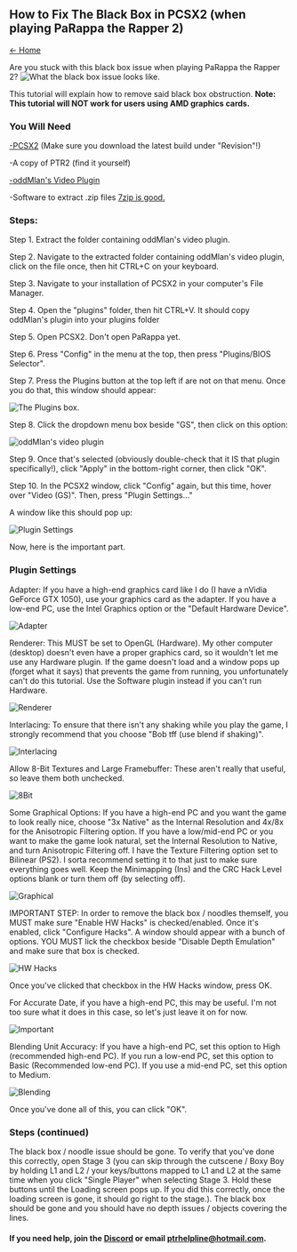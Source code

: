 ## How to Fix The Black Box in PCSX2 (when playing PaRappa the Rapper 2)

[← Home](https://ptrguide.github.io)

Are you stuck with this black box issue when playing PaRappa the Rapper 2?
![What the black box issue looks like.](https://cdn.discordapp.com/attachments/302537923910303744/655451803399487503/unknown.png)

This tutorial will explain how to remove said black box obstruction. **Note: This tutorial will NOT work for users using AMD graphics cards.**

### You Will Need

[-PCSX2](https://buildbot.orphis.net/pcsx2/index.php) (Make sure you download the latest build under "Revision"!)

-A copy of PTR2 (find it yourself)

[-oddMlan's Video Plugin](https://github.com/PCSX2/pcsx2/files/2898446/GSdx32-SSE4-lg.zip)

-Software to extract .zip files [7zip is good.](7zip.org)

### Steps:

Step 1. Extract the folder containing oddMlan's video plugin. 

Step 2. Navigate to the extracted folder containing oddMlan's video plugin, click on the file once, then hit CTRL+C on your keyboard.

Step 3. Navigate to your installation of PCSX2 in your computer's File Manager.

Step 4. Open the "plugins" folder, then hit CTRL+V. It should copy oddMlan's plugin into your plugins folder

Step 5. Open PCSX2. Don't open PaRappa yet.

Step 6. Press "Config" in the menu at the top, then press "Plugins/BIOS Selector".

Step 7. Press the Plugins button at the top left if are not on that menu. Once you do that, this window should appear:

![The Plugins box.](https://media.discordapp.net/attachments/645628315927052308/655454370246295593/unknown.png)

Step 8. Click the dropdown menu box beside "GS", then click on this option:

![oddMlan's video plugin](https://cdn.discordapp.com/attachments/645628315927052308/655454895163310122/unknown.png)

Step 9. Once that's selected (obviously double-check that it IS that plugin specifically!), click "Apply" in the bottom-right corner, then click "OK".

Step 10. In the PCSX2 window, click "Config" again, but this time, hover over "Video (GS)". Then, press "Plugin Settings..."

A window like this should pop up:

![Plugin Settings](https://cdn.discordapp.com/attachments/645628315927052308/655455603497631845/unknown.png)

Now, here is the important part.

### Plugin Settings

Adapter: If you have a high-end graphics card like I do (I have a nVidia GeForce GTX 1050), use your graphics card as the adapter. If you have a low-end PC, use the Intel Graphics option or the "Default Hardware Device".

![Adapter](https://cdn.discordapp.com/attachments/645628315927052308/655455917566853143/unknown.png)

Renderer: This MUST be set to OpenGL (Hardware). My other computer (desktop) doesn't even have a proper graphics card, so it wouldn't let me use any Hardware plugin. If the game doesn't load and a window pops up (forget what it says) that prevents the game from running, you unfortunately can't do this tutorial. Use the Software plugin instead if you can't run Hardware.

![Renderer](https://cdn.discordapp.com/attachments/645628315927052308/655457394523897888/unknown.png)

Interlacing: To ensure that there isn't any shaking while you play the game, I strongly recommend that you choose "Bob tff (use blend if shaking)". 

![Interlacing](https://cdn.discordapp.com/attachments/645628315927052308/655457566603739136/unknown.png)

Allow 8-Bit Textures and Large Framebuffer: These aren't really that useful, so leave them both unchecked.

![8Bit](https://cdn.discordapp.com/attachments/645628315927052308/655458111192301608/unknown.png)

Some Graphical Options: If you have a high-end PC and you want the game to look really nice, choose "3x Native" as the Internal Resolution and 4x/8x for the Anisotropic Filtering option. If you have a low/mid-end PC or you want to make the game look natural, set the Internal Resolution to Native, and turn Anisotropic Filtering off. I have the Texture Filtering option set to Bilinear (PS2). I sorta recommend setting it to that just to make sure everything goes well. Keep the Minimapping (Ins) and the CRC Hack Level options blank or turn them off (by selecting off). 

![Graphical](https://cdn.discordapp.com/attachments/645628315927052308/655458347297800212/unknown.png)

IMPORTANT STEP: In order to remove the black box / noodles themself, you MUST make sure "Enable HW Hacks" is checked/enabled. Once it's enabled, click "Configure Hacks". A window should appear with a bunch of options. YOU MUST lick the checkbox beside "Disable Depth Emulation" and make sure that box is checked. 

![HW Hacks](https://cdn.discordapp.com/attachments/645628315927052308/655460206578499597/unknown.png)

Once you've clicked that checkbox in the HW Hacks window, press OK. 

For Accurate Date, if you have a high-end PC, this may be useful. I'm not too sure what it does in this case, so let's just leave it on for now.

![Important](https://cdn.discordapp.com/attachments/645628315927052308/655459829820948521/unknown.png)

Blending Unit Accuracy: If you have a high-end PC, set this option to High (recommended high-end PC). If you run a low-end PC, set this option to Basic (Recommended low-end PC). If you use a mid-end PC, set this option to Medium.

![Blending](https://cdn.discordapp.com/attachments/645628315927052308/655460893517152296/unknown.png)

Once you've done all of this, you can click "OK".

### Steps (continued)

The black box / noodle issue should be gone. To verify that you've done this correctly, open Stage 3 (you can skip through the cutscene / Boxy Boy by holding L1 and L2 / your keys/buttons mapped to L1 and L2 at the same time when you click "Single Player" when selecting Stage 3. Hold these buttons until the Loading screen pops up. If you did this correctly, once the loading screen is gone, it should go right to the stage.). The black box should be gone and you should have no depth issues / objects covering the lines.

#### If you need help, join the [Discord](https://discord.gg/HRCMKdM) or email ptrhelpline@hotmail.com.
